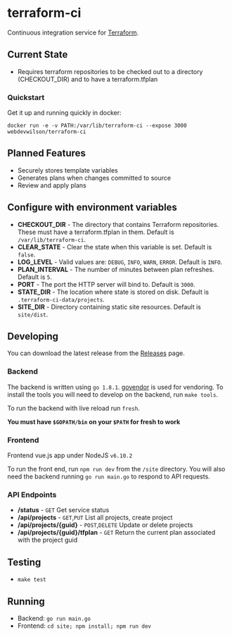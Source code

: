 # terraform-ci

Continuous integration service for [Terraform](https://terraform.io). 

## Current State

* Requires terraform repositories to be checked out to a directory (CHECKOUT_DIR) and to have a terraform.tfplan

### Quickstart

Get it up and running quickly in docker:

`docker run -e -v PATH:/var/lib/terraform-ci --expose 3000 webdevwilson/terraform-ci`

## Planned Features

* Securely stores template variables
* Generates plans when changes committed to source
* Review and apply plans

## Configure with environment variables

* **CHECKOUT_DIR** - The directory that contains Terraform repositories. These must have a terraform.tfplan in them. Default is `/var/lib/terraform-ci`.
* **CLEAR_STATE** - Clear the state when this variable is set. Default is `false`.
* **LOG_LEVEL** - Valid values are: `DEBUG`, `INFO`, `WARN`, `ERROR`. Default is `INFO`.
* **PLAN_INTERVAL** - The number of minutes between plan refreshes. Default is `5`.
* **PORT** - The port the HTTP server will bind to. Default is `3000`.
* **STATE_DIR** - The location where state is stored on disk. Default is `.terraform-ci-data/projects`.
* **SITE_DIR** - Directory containing static site resources. Default is `site/dist`.

## Developing

You can download the latest release from the [Releases](https://github.com/webdevwilson/terraform-ci/releases) page.

### Backend

The backend is written using `go 1.8.1`. [govendor](https://github.com/kardianos/govendor) is used for vendoring. To install the tools
you will need to develop on the backend, run `make tools`.

To run the backend with live reload run `fresh`. 

**You must have `$GOPATH/bin` on your `$PATH` for fresh to work**

### Frontend

Frontend vue.js app under NodeJS `v6.10.2`

To run the front end, run `npm run dev` from the `/site` directory. You will also need the backend running `go run main.go` to respond to API requests.

### API Endpoints

* **/status** - `GET` Get service status
* **/api/projects** - `GET`,`PUT` List all projects, create project
* **/api/projects/{guid}** - `POST`,`DELETE` Update or delete projects
* **/api/projects/{guid}/tfplan** - `GET` Return the current plan associated with the project guid

### 

## Testing
* `make test`

## Running
* Backend: `go run main.go`
* Frontend: `cd site; npm install; npm run dev`
